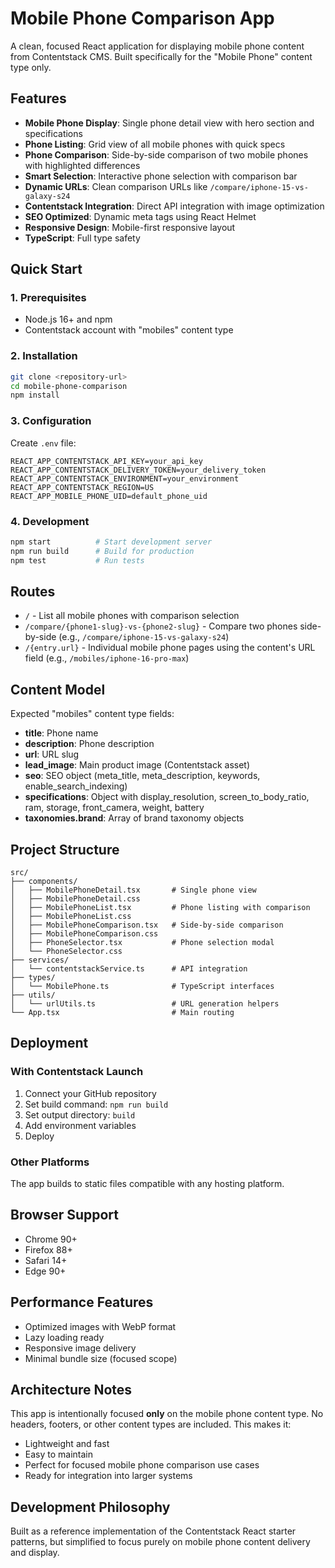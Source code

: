 # Mobile Phone Comparison App

A clean, focused React application for displaying mobile phone content from Contentstack CMS. Built specifically for the "Mobile Phone" content type only.

## Features

- **Mobile Phone Display**: Single phone detail view with hero section and specifications
- **Phone Listing**: Grid view of all mobile phones with quick specs
- **Phone Comparison**: Side-by-side comparison of two mobile phones with highlighted differences
- **Smart Selection**: Interactive phone selection with comparison bar
- **Dynamic URLs**: Clean comparison URLs like `/compare/iphone-15-vs-galaxy-s24`
- **Contentstack Integration**: Direct API integration with image optimization
- **SEO Optimized**: Dynamic meta tags using React Helmet
- **Responsive Design**: Mobile-first responsive layout
- **TypeScript**: Full type safety

## Quick Start

### 1. Prerequisites
- Node.js 16+ and npm
- Contentstack account with "mobiles" content type

### 2. Installation
```bash
git clone <repository-url>
cd mobile-phone-comparison
npm install
```

### 3. Configuration
Create `.env` file:
```
REACT_APP_CONTENTSTACK_API_KEY=your_api_key
REACT_APP_CONTENTSTACK_DELIVERY_TOKEN=your_delivery_token
REACT_APP_CONTENTSTACK_ENVIRONMENT=your_environment
REACT_APP_CONTENTSTACK_REGION=US
REACT_APP_MOBILE_PHONE_UID=default_phone_uid
```

### 4. Development
```bash
npm start          # Start development server
npm run build      # Build for production
npm test           # Run tests
```

## Routes

- `/` - List all mobile phones with comparison selection
- `/compare/{phone1-slug}-vs-{phone2-slug}` - Compare two phones side-by-side (e.g., `/compare/iphone-15-vs-galaxy-s24`)
- `/{entry.url}` - Individual mobile phone pages using the content's URL field (e.g., `/mobiles/iphone-16-pro-max`)

## Content Model

Expected "mobiles" content type fields:
- **title**: Phone name
- **description**: Phone description  
- **url**: URL slug
- **lead_image**: Main product image (Contentstack asset)
- **seo**: SEO object (meta_title, meta_description, keywords, enable_search_indexing)
- **specifications**: Object with display_resolution, screen_to_body_ratio, ram, storage, front_camera, weight, battery
- **taxonomies.brand**: Array of brand taxonomy objects

## Project Structure

```
src/
├── components/
│   ├── MobilePhoneDetail.tsx       # Single phone view
│   ├── MobilePhoneDetail.css
│   ├── MobilePhoneList.tsx         # Phone listing with comparison
│   ├── MobilePhoneList.css
│   ├── MobilePhoneComparison.tsx   # Side-by-side comparison
│   ├── MobilePhoneComparison.css
│   ├── PhoneSelector.tsx           # Phone selection modal
│   └── PhoneSelector.css
├── services/
│   └── contentstackService.ts      # API integration
├── types/
│   └── MobilePhone.ts              # TypeScript interfaces
├── utils/
│   └── urlUtils.ts                 # URL generation helpers
└── App.tsx                         # Main routing
```

## Deployment

### With Contentstack Launch
1. Connect your GitHub repository
2. Set build command: `npm run build`
3. Set output directory: `build`
4. Add environment variables
5. Deploy

### Other Platforms
The app builds to static files compatible with any hosting platform.

## Browser Support

- Chrome 90+
- Firefox 88+  
- Safari 14+
- Edge 90+

## Performance Features

- Optimized images with WebP format
- Lazy loading ready
- Responsive image delivery
- Minimal bundle size (focused scope)

## Architecture Notes

This app is intentionally focused **only** on the mobile phone content type. No headers, footers, or other content types are included. This makes it:

- Lightweight and fast
- Easy to maintain
- Perfect for focused mobile phone comparison use cases
- Ready for integration into larger systems

## Development Philosophy

Built as a reference implementation of the Contentstack React starter patterns, but simplified to focus purely on mobile phone content delivery and display.